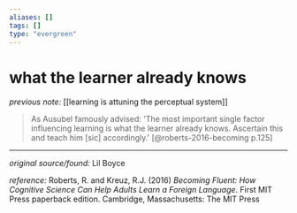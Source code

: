 ```yaml
---
aliases: []
tags: []
type: "evergreen"
---
```


# what the learner already knows

_previous note:_ [[learning is attuning the perceptual system]]

> As Ausubel famously advised: 'The most important single factor influencing learning is what the learner already knows. Ascertain this and teach him [sic] accordingly.' [@roberts-2016-becoming p.125]

---

_original source/found:_ Lil Boyce

_reference:_ Roberts, R. and Kreuz, R.J. (2016) _Becoming Fluent: How Cognitive Science Can Help Adults Learn a Foreign Language_. First MIT Press paperback edition. Cambridge, Massachusetts: The MIT Press



